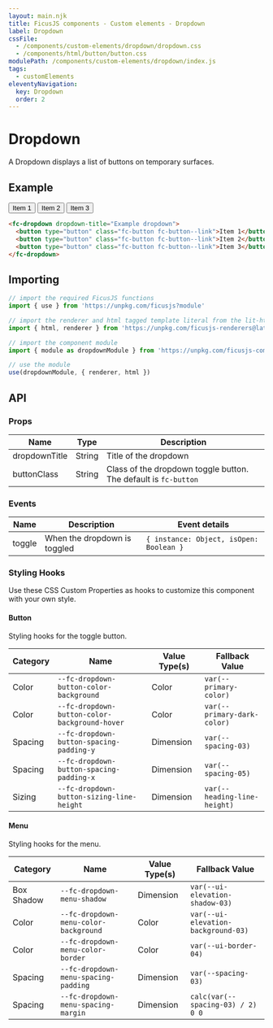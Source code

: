 ```yaml
---
layout: main.njk
title: FicusJS components - Custom elements - Dropdown
label: Dropdown
cssFile:
  - /components/custom-elements/dropdown/dropdown.css
  - /components/html/button/button.css
modulePath: /components/custom-elements/dropdown/index.js
tags:
  - customElements
eleventyNavigation:
  key: Dropdown
  order: 2
---
```

# Dropdown

A Dropdown displays a list of buttons on temporary surfaces.

## Example

<div class="fd-component-container">
  <fc-dropdown dropdown-title="Example dropdown">
    <button type="button" class="fc-button fc-button--link">Item 1</button>
    <button type="button" class="fc-button fc-button--link">Item 2</button>
    <button type="button" class="fc-button fc-button--link">Item 3</button>
  </fc-dropdown>
</div>

```html
<fc-dropdown dropdown-title="Example dropdown">
  <button type="button" class="fc-button fc-button--link">Item 1</button>
  <button type="button" class="fc-button fc-button--link">Item 2</button>
  <button type="button" class="fc-button fc-button--link">Item 3</button>
</fc-dropdown>
```

## Importing

```js
// import the required FicusJS functions
import { use } from 'https://unpkg.com/ficusjs?module'

// import the renderer and html tagged template literal from the lit-html library
import { html, renderer } from 'https://unpkg.com/ficusjs-renderers@latest/dist/lit-html.js'

// import the component module
import { module as dropdownModule } from 'https://unpkg.com/ficusjs-components@latest/components/custom-elements/dropdown/index.js'

// use the module
use(dropdownModule, { renderer, html })
```

## API

### Props

| Name | Type | Description |
| --- | --- | --- |
| dropdownTitle | String | Title of the dropdown  |
| buttonClass | String | Class of the dropdown toggle button. The default is `fc-button`  |

### Events

| Name | Description | Event details |
| --- | --- | --- |
| toggle | When the dropdown is toggled | `{ instance: Object, isOpen: Boolean }` |

### Styling Hooks

Use these CSS Custom Properties as hooks to customize this component with your own style.

#### Button

Styling hooks for the toggle button.

| Category | Name | Value Type(s) | Fallback Value
| --- | --- | --- | --- |
| Color | `--fc-dropdown-button-color-background` | Color | `var(--primary-color)` |
| Color | `--fc-dropdown-button-color-background-hover` | Color | `var(--primary-dark-color)` |
| Spacing | `--fc-dropdown-button-spacing-padding-y` | Dimension | `var(--spacing-03)` |
| Spacing | `--fc-dropdown-button-spacing-padding-x` | Dimension | `var(--spacing-05)` |
| Sizing | `--fc-dropdown-button-sizing-line-height` | Dimension | `var(--heading-line-height)` |

#### Menu

Styling hooks for the menu.

| Category | Name | Value Type(s) | Fallback Value
| --- | --- | --- | --- |
| Box Shadow | `--fc-dropdown-menu-shadow` | Dimension | `var(--ui-elevation-shadow-03)` |
| Color | `--fc-dropdown-menu-color-background` | Color | `var(--ui-elevation-background-03)` |
| Color | `--fc-dropdown-menu-color-border` | Color | `var(--ui-border-04)` |
| Spacing | `--fc-dropdown-menu-spacing-padding` | Dimension | `var(--spacing-03)` |
| Spacing | `--fc-dropdown-menu-spacing-margin` | Dimension | `calc(var(--spacing-03) / 2) 0 0` |